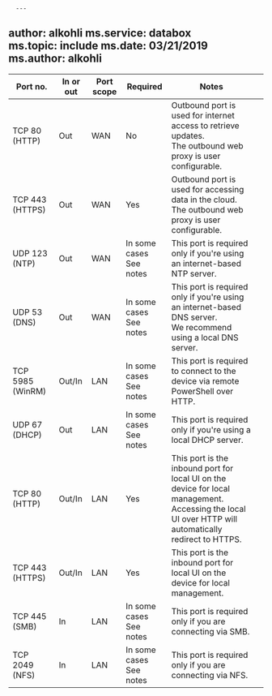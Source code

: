       ---
author: alkohli
ms.service: databox  
ms.topic: include
ms.date: 03/21/2019
ms.author: alkohli
---

| Port no.|	In or out |	Port scope|	Required|	Notes |   |
|--------|-----|-----|-----------|----------|-----------|
| TCP 80 (HTTP)|Out|WAN	|No|Outbound port is used for internet access to retrieve updates. <br>The outbound web proxy is user configurable. |
| TCP 443 (HTTPS)|Out|WAN|Yes|Outbound port is used for accessing data in the cloud.<br>The outbound web proxy is user configurable.|
| UDP 123 (NTP)|Out|WAN|In some cases<br>See notes|This port is required only if you're using an internet-based NTP server.  |   
| UDP 53 (DNS)|Out|WAN|In some cases<br>See notes|This port is required only if you're using an internet-based DNS server.<br>We recommend using a local DNS server. |
| TCP 5985 (WinRM)|Out/In|LAN|In some cases<br>See notes|This port is required to connect to the device via remote PowerShell over HTTP.  |
| UDP 67 (DHCP)|Out|LAN|In some cases<br>See notes|This port is required only if you're using a local DHCP server.  |
| TCP 80 (HTTP)|Out/In|LAN|Yes|This port is the inbound port for local UI on the device for local management. <br>Accessing the local UI over HTTP will automatically redirect to HTTPS.  |
| TCP 443 (HTTPS)|Out/In|LAN|Yes|This port is the inbound port for local UI on the device for local management. |
| TCP 445 (SMB)|In|LAN|In some cases<br>See notes|This port is required only if you are connecting via SMB. |
| TCP 2049 (NFS)|In|LAN|In some cases<br>See notes|This port is required only if you are connecting via NFS. |

